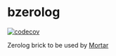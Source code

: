 # bzerolog

[![codecov](https://codecov.io/gh/go-masonry/bzerolog/branch/master/graph/badge.svg)](https://codecov.io/gh/go-masonry/bzerolog)

Zerolog brick to be used by [Mortar](https://github.com/go-masonry/mortar)
